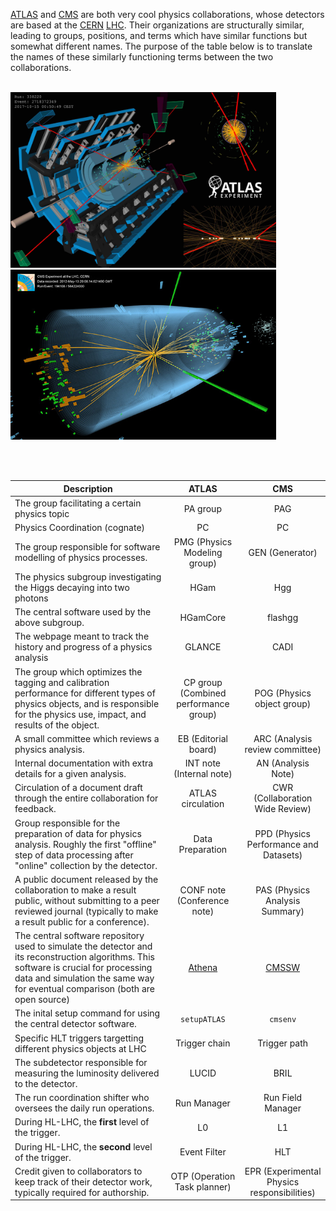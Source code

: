 
[ATLAS](https://atlas.cern/) and [CMS](https://cms.cern/collaboration) are both very cool physics collaborations, whose detectors are based at the [CERN](https://www.home.cern/) [LHC](https://www.home.cern/science/accelerators/large-hadron-collider). Their organizations are structurally similar, leading to groups, positions, and terms which have similar functions but somewhat different names. The purpose of the table below is to translate the names of these similarly functioning terms between the two collaborations. <br> <br>

<img style="" width="425" alt="ATLAS" title="ATLAS" src="../Documents/ATLAS_eventDisplay.jpeg">      <img style="" width="425" alt="CMS" title="CMS" src="../Documents/CMS_eventDisplay.jpeg"> 

<br> <br>

| Description | ATLAS | CMS | 
| ----------- | :-----------: | :-----------: |
| The group facilitating a certain physics topic| PA group | PAG | 
| Physics Coordination (cognate) | PC | PC |
| The group responsible for software modelling of physics processes. | PMG (Physics Modeling group) | GEN (Generator) | 
| The physics subgroup investigating the Higgs decaying into two photons | HGam | Hgg |
| The central software used by the above subgroup. | HGamCore | flashgg |
| The webpage meant to track the history and progress of a physics analysis | GLANCE | CADI | 
| The group which optimizes the tagging and calibration performance for different types of physics objects, and is responsible for the physics use, impact, and results of the object. | CP group (Combined performance group) | POG (Physics object group) | 
| A small committee which reviews a physics analysis. | EB (Editorial board) | ARC (Analysis review committee) | 
| Internal documentation with extra details for a given analysis. | INT note (Internal note) | AN (Analysis Note) |
| Circulation of a document draft through the entire collaboration for feedback. | ATLAS circulation | CWR (Collaboration Wide Review) |
| Group responsible for the preparation of data for physics analysis. Roughly the first "offline" step of data processing after "online" collection by the detector. | Data Preparation | PPD (Physics Performance and Datasets) |
| A public document released by the collaboration to make a result public, without submitting to a peer reviewed journal (typically to make a result public for a conference). | CONF note (Conference note) | PAS (Physics Analysis Summary) |
| The central software repository used to simulate the detector and its reconstruction algorithms. This software is crucial for processing data and simulation the same way for eventual comparison (both are open source) | [Athena](https://gitlab.cern.ch/atlas/athena) | [CMSSW](https://github.com/cms-sw/cmssw) | 
| The inital setup command for using the central detector software. | `setupATLAS` | `cmsenv` |
| Specific HLT triggers targetting different physics objects at LHC | Trigger chain | Trigger path |
| The subdetector responsible for measuring the luminosity delivered to the detector. | LUCID | BRIL | 
| The run coordination shifter who oversees the daily run operations. | Run Manager | Run Field Manager | 
| During HL-LHC, the **first** level of the trigger. | L0 | L1 |
| During HL-LHC, the **second** level of the trigger. | Event Filter | HLT |
| Credit given to collaborators to keep track of their detector work, typically required for authorship. | OTP (Operation Task planner) | EPR (Experimental Physics responsibilities) |
